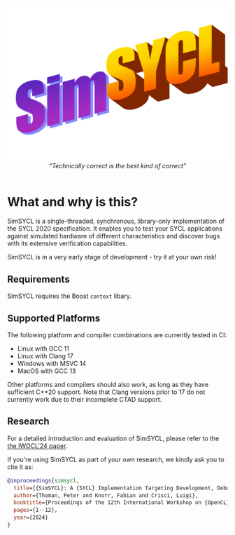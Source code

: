 <p align="center">
<img src="resources/logo.png" alt="SimSYCL">
<i>“Technically correct is the best kind of correct”</i><br/>&nbsp;
</p>

# What and why is this?

SimSYCL is a single-threaded, synchronous, library-only implementation of the SYCL 2020 specification. It enables you to test your SYCL applications against simulated hardware of different characteristics and discover bugs with its extensive verification capabilities.

SimSYCL is in a very early stage of development - try it at your own risk!

## Requirements

SimSYCL requires the Boost `context` libary.

## Supported Platforms

The following platform and compiler combinations are currently tested in CI:

 * Linux with GCC 11
 * Linux with Clang 17
 * Windows with MSVC 14
 * MacOS with GCC 13

Other platforms and compilers should also work, as long as they have sufficient C++20 support.
Note that Clang versions prior to 17 do not currently work due to their incomplete CTAD support.

## Research

For a detailed introduction and evaluation of SimSYCL, please refer to the [the IWOCL'24 paper](https://dl.acm.org/doi/pdf/10.1145/3648115.3648136).

If you're using SimSYCL as part of your own research, we kindly ask you to cite it as:
```bibtex
@inproceedings{simsycl,
  title={{SimSYCL}: A {SYCL} Implementation Targeting Development, Debugging, Simulation and Conformance},
  author={Thoman, Peter and Knorr, Fabian and Crisci, Luigi},
  booktitle={Proceedings of the 12th International Workshop on {OpenCL} and {SYCL}},
  pages={1--12},
  year={2024}
}
```
